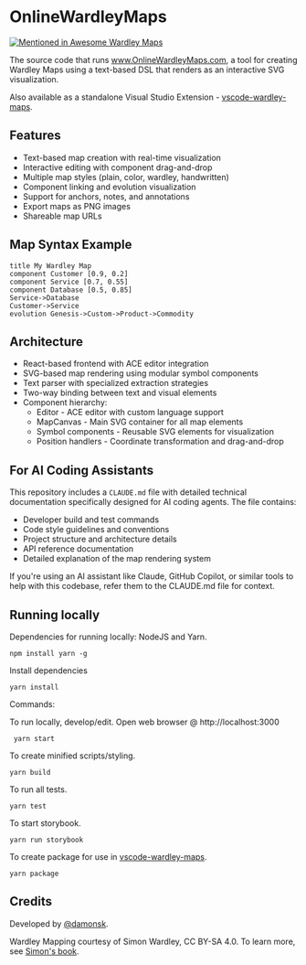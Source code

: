 # OnlineWardleyMaps

[![Mentioned in Awesome Wardley Maps](https://awesome.re/mentioned-badge-flat.svg)](https://github.com/wardley-maps-community/awesome-wardley-maps#apps)

The source code that runs www.OnlineWardleyMaps.com, a tool for creating Wardley Maps using a text-based DSL that renders as an interactive SVG visualization.

Also available as a standalone Visual Studio Extension - [vscode-wardley-maps](https://github.com/damonsk/vscode-wardley-maps).

## Features

- Text-based map creation with real-time visualization
- Interactive editing with component drag-and-drop
- Multiple map styles (plain, color, wardley, handwritten)
- Component linking and evolution visualization
- Support for anchors, notes, and annotations
- Export maps as PNG images
- Shareable map URLs

## Map Syntax Example

```
title My Wardley Map
component Customer [0.9, 0.2]
component Service [0.7, 0.55]
component Database [0.5, 0.85]
Service->Database
Customer->Service
evolution Genesis->Custom->Product->Commodity
```

## Architecture

- React-based frontend with ACE editor integration
- SVG-based map rendering using modular symbol components
- Text parser with specialized extraction strategies
- Two-way binding between text and visual elements
- Component hierarchy:
  - Editor - ACE editor with custom language support
  - MapCanvas - Main SVG container for all map elements
  - Symbol components - Reusable SVG elements for visualization
  - Position handlers - Coordinate transformation and drag-and-drop

## For AI Coding Assistants

This repository includes a `CLAUDE.md` file with detailed technical documentation specifically designed for AI coding agents. The file contains:

- Developer build and test commands
- Code style guidelines and conventions
- Project structure and architecture details
- API reference documentation
- Detailed explanation of the map rendering system

If you're using an AI assistant like Claude, GitHub Copilot, or similar tools to help with this codebase, refer them to the CLAUDE.md file for context.

## Running locally

Dependencies for running locally: NodeJS and Yarn.

    npm install yarn -g

Install dependencies

    yarn install

Commands:

To run locally, develop/edit. Open web browser @ http://localhost:3000

     yarn start

To create minified scripts/styling.

    yarn build

To run all tests.

    yarn test

To start storybook.

    yarn run storybook

To create package for use in [vscode-wardley-maps](https://github.com/damonsk/vscode-wardley-maps).

    yarn package

## Credits

Developed by [@damonsk](https://twitter.com/damonsk).

Wardley Mapping courtesy of Simon Wardley, CC BY-SA 4.0. To learn more, see [Simon's book](https://medium.com/wardleymaps/on-being-lost-2ef5f05eb1ec).
